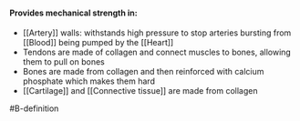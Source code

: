 #### Provides mechanical strength in:
- [[Artery]] walls: withstands high pressure to stop arteries bursting from [[Blood]] being pumped by the [[Heart]]
- Tendons are made of collagen and connect muscles to bones, allowing them to pull on bones
- Bones are made from collagen and then reinforced with calcium phosphate which makes them hard
- [[Cartilage]] and [[Connective tissue]] are made from collagen

#B-definition 